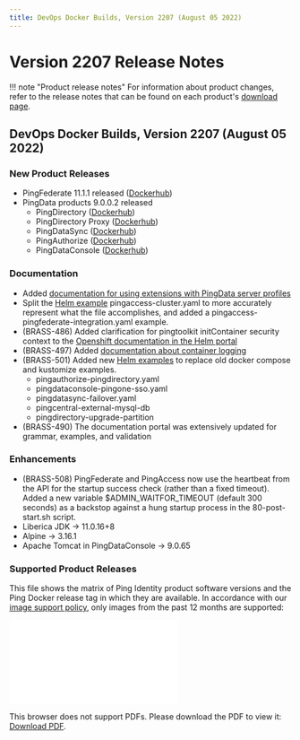 ```yaml
---
title: DevOps Docker Builds, Version 2207 (August 05 2022)
---
```


# Version 2207 Release Notes

!!! note "Product release notes"
    For information about product changes, refer to the release notes that can be found on each product's [download page](https://www.pingidentity.com/en/resources/downloads.html).

## DevOps Docker Builds, Version 2207 (August 05 2022)

### New Product Releases
- PingFederate 11.1.1 released ([Dockerhub](https://hub.docker.com/r/pingidentity/pingfederate))
- PingData products 9.0.0.2 released
    - PingDirectory ([Dockerhub](https://hub.docker.com/r/pingidentity/pingdirectory))
    - PingDirectory Proxy ([Dockerhub](https://hub.docker.com/r/pingidentity/pingdirectoryproxy))
    - PingDataSync ([Dockerhub](https://hub.docker.com/r/pingidentity/pingdatasync))
    - PingAuthorize ([Dockerhub](https://hub.docker.com/r/pingidentity/pingauthorize))
    - PingDataConsole ([Dockerhub](https://hub.docker.com/r/pingidentity/pingdataconsole))

### Documentation
- Added [documentation for using extensions with PingData server profiles](https://devops.pingidentity.com/how-to/profilesPingDataExtensions/)
- Split the [Helm example](https://devops.pingidentity.com/deployment/deployHelm/) pingaccess-cluster.yaml to more accurately represent what the file accomplishes, and added a pingaccess-pingfederate-integration.yaml example.
- (BRASS-486) Added clarification for pingtoolkit initContainer security context to the [Openshift documentation in the Helm portal](https://helm.pingidentity.com/config/openshift/)
- (BRASS-497) Added [documentation about container logging](https://devops.pingidentity.com/reference/containerLogging/)
- (BRASS-501) Added new [Helm examples](https://devops.pingidentity.com/deployment/deployHelm/) to replace old docker compose and kustomize examples.
    - pingauthorize-pingdirectory.yaml
    - pingdataconsole-pingone-sso.yaml
    - pingdatasync-failover.yaml
    - pingcentral-external-mysql-db
    - pingdirectory-upgrade-partition
- (BRASS-490) The documentation portal was extensively updated for grammar, examples, and validation

### Enhancements
- (BRASS-508) PingFederate and PingAccess now use the heartbeat from the API for the startup success check (rather than a fixed timeout). Added a new variable $ADMIN_WAITFOR_TIMEOUT (default 300 seconds) as a backstop against a hung startup process in the 80-post-start.sh script.
- Liberica JDK -> 11.0.16+8
- Alpine -> 3.16.1
- Apache Tomcat in PingDataConsole -> 9.0.65

### Supported Product Releases

This file shows the matrix of Ping Identity product software versions and the Ping Docker release tag in which they are available.  In accordance with our [image support policy](../docker-images/imageSupport.md), only images from the past 12 months are supported:

<object data="../../images/productVersionsAndImageTags.pdf" type="application/pdf" width="100%" height="1000px">
    <embed src="../../images/productVersionsAndImageTags.pdf">
        <p>This browser does not support PDFs. Please download the PDF to view it: <a href="../../images/productVersionsAndImageTags.pdf">Download PDF</a>.</p>
    </embed>
</object>
